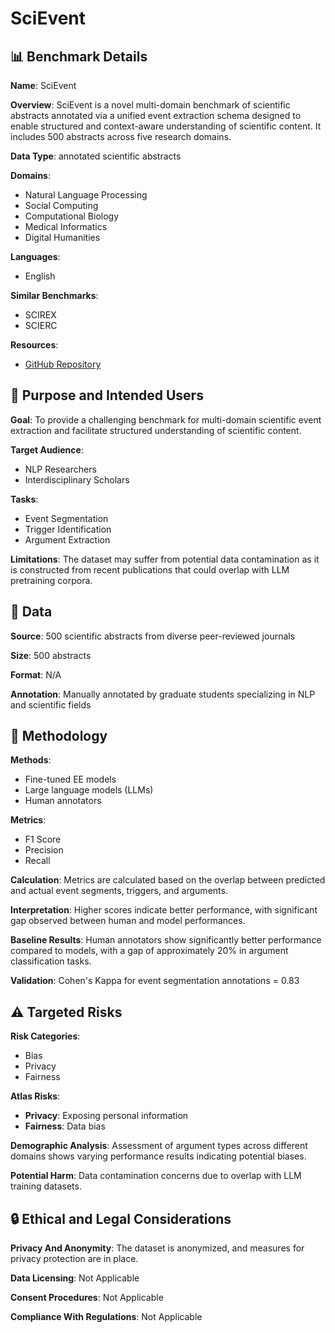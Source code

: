 # SciEvent

## 📊 Benchmark Details

**Name**: SciEvent

**Overview**: SciEvent is a novel multi-domain benchmark of scientific abstracts annotated via a unified event extraction schema designed to enable structured and context-aware understanding of scientific content. It includes 500 abstracts across five research domains.

**Data Type**: annotated scientific abstracts

**Domains**:
- Natural Language Processing
- Social Computing
- Computational Biology
- Medical Informatics
- Digital Humanities

**Languages**:
- English

**Similar Benchmarks**:
- SCIREX
- SCIERC

**Resources**:
- [GitHub Repository](https://github.com/desdai/SciEvent)

## 🎯 Purpose and Intended Users

**Goal**: To provide a challenging benchmark for multi-domain scientific event extraction and facilitate structured understanding of scientific content.

**Target Audience**:
- NLP Researchers
- Interdisciplinary Scholars

**Tasks**:
- Event Segmentation
- Trigger Identification
- Argument Extraction

**Limitations**: The dataset may suffer from potential data contamination as it is constructed from recent publications that could overlap with LLM pretraining corpora.

## 💾 Data

**Source**: 500 scientific abstracts from diverse peer-reviewed journals

**Size**: 500 abstracts

**Format**: N/A

**Annotation**: Manually annotated by graduate students specializing in NLP and scientific fields

## 🔬 Methodology

**Methods**:
- Fine-tuned EE models
- Large language models (LLMs)
- Human annotators

**Metrics**:
- F1 Score
- Precision
- Recall

**Calculation**: Metrics are calculated based on the overlap between predicted and actual event segments, triggers, and arguments.

**Interpretation**: Higher scores indicate better performance, with significant gap observed between human and model performances.

**Baseline Results**: Human annotators show significantly better performance compared to models, with a gap of approximately 20% in argument classification tasks.

**Validation**: Cohen's Kappa for event segmentation annotations = 0.83

## ⚠️ Targeted Risks

**Risk Categories**:
- Bias
- Privacy
- Fairness

**Atlas Risks**:
- **Privacy**: Exposing personal information
- **Fairness**: Data bias

**Demographic Analysis**: Assessment of argument types across different domains shows varying performance results indicating potential biases.

**Potential Harm**: Data contamination concerns due to overlap with LLM training datasets.

## 🔒 Ethical and Legal Considerations

**Privacy And Anonymity**: The dataset is anonymized, and measures for privacy protection are in place.

**Data Licensing**: Not Applicable

**Consent Procedures**: Not Applicable

**Compliance With Regulations**: Not Applicable

